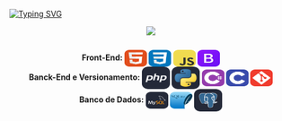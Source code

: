 [![Typing SVG](https://readme-typing-svg.herokuapp.com/?color=5DB5E6&size=35&center=true&vCenter=true&width=1000&lines=Douglas+Guilherme+/+BI+Analytics+at+ModalGR+:%29)](https://git.io/typing-svg)
<div align="center">
  <a href="https://github.com/douglas074">
        <img height="180em" src="https://github-readme-stats.vercel.app/api/top-langs/?username=douglas074&layout=compact&langs_count=7&theme=transparent&PAT_1"/>
  </a>
        <h3></h3>
      <div>
        <h4>Front-End:
        <img align="center" alt="Douglas-HTML" height="30" width="40" src="https://github.com/tandpfun/skill-icons/blob/main/icons/HTML.svg">
        <img align="center" alt="Douglas-CSS" height="30" width="40" src="https://github.com/tandpfun/skill-icons/blob/main/icons/CSS.svg">
        <img align="center" alt="Douglas-Js" height="30" width="40" src="https://github.com/tandpfun/skill-icons/blob/main/icons/JavaScript.svg">
        <img align="center" alt="Douglas-Bootstrap" height="30" width="40" src='https://github.com/tandpfun/skill-icons/blob/main/icons/Bootstrap.svg'>
        <br>Banck-End e Versionamento:
        <img align="center" alt="Douglas-PHP" height="40" width="50" src='https://github.com/tandpfun/skill-icons/blob/main/icons/PHP-Dark.svg'>
        <img align="center" alt="Douglas-Python" height="40" width="50" src='https://github.com/tandpfun/skill-icons/blob/main/icons/Python-Dark.svg'>
        <img align="center" alt="Douglas-c#" height="30" width="40" src='https://github.com/tandpfun/skill-icons/blob/main/icons/CS.svg'>
        <img align="center" alt="Douglas-C" height="30" width="40" src='https://github.com/tandpfun/skill-icons/blob/main/icons/C.svg'>
        <img align="center" alt="Douglas-Git" height="30" width="40" src='https://github.com/tandpfun/skill-icons/blob/main/icons/Git.svg'>
        <br>Banco de Dados:
        <img align="center" alt="Douglas-MySQL" height="30" width="40" src='https://github.com/tandpfun/skill-icons/blob/main/icons/MySQL-Dark.svg'>
        <img align="center" alt="Douglas-SQLite" height="30" width="40" src='https://github.com/tandpfun/skill-icons/blob/main/icons/SQLite.svg'>
        <img align="center" alt="Douglas-SQLite" height="40" width="50" src='https://github.com/tandpfun/skill-icons/blob/main/icons/PostgreSQL-Dark.svg'>
          </h4>
        </div>
     <div>
</div>

